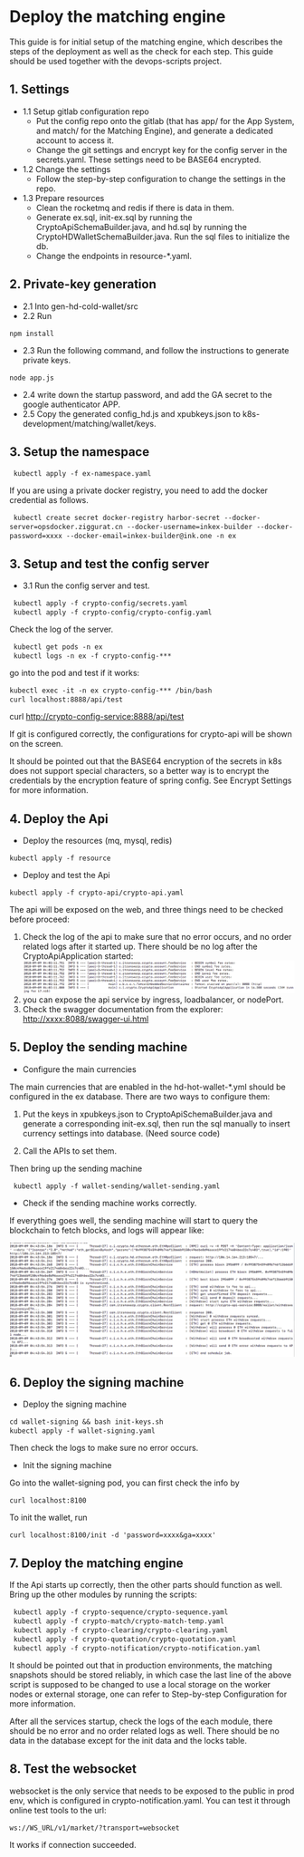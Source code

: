 # Deploy the matching engine

This guide is for initial setup of the matching engine, which describes the steps of the deployment as well as the check for each step. This guide should be used together with the devops-scripts project.

## 1. Settings

* 1.1 Setup gitlab configuration repo
  * Put the config repo onto the gitlab \(that has app/ for the App System, and match/ for the Matching Engine\), and generate a dedicated account to access it.
  * Change the git settings and encrypt key for the config server in the secrets.yaml. These settings need to be BASE64 encrypted.
* 1.2 Change the settings
  * Follow the step-by-step configuration to change the settings in the repo.
* 1.3 Prepare resources
  * Clean the rocketmq and redis if there is data in them.
  * Generate ex.sql, init-ex.sql by running the CryptoApiSchemaBuilder.java, and hd.sql by running the CryptoHDWalletSchemaBuilder.java. Run the sql files to initialize the db.
  * Change the endpoints in resource-\*.yaml.

## 2. Private-key generation

* 2.1 Into gen-hd-cold-wallet/src
* 2.2 Run 

```
npm install
```

* 2.3 Run the following command, and follow the instructions to generate private keys.

```
node app.js
```

* 2.4 write down the startup password, and add the GA secret to the google authenticator APP.
* 2.5 Copy the generated config\_hd.js and xpubkeys.json to k8s-development/matching/wallet/keys.

## 3. Setup the namespace

```
 kubectl apply -f ex-namespace.yaml
```

If you are using a private docker registry, you need to add the docker credential as follows.

```
 kubectl create secret docker-registry harbor-secret --docker-server=opsdocker.ziggurat.cn --docker-username=inkex-builder --docker-password=xxxx --docker-email=inkex-builder@ink.one -n ex
```

## 3. Setup and test the config server

* 3.1 Run the config server and test.

```
 kubectl apply -f crypto-config/secrets.yaml
 kubectl apply -f crypto-config/crypto-config.yaml
```

Check the log of the server.

```
 kubectl get pods -n ex
 kubectl logs -n ex -f crypto-config-***
```

go into the pod and test if it works:

```
kubectl exec -it -n ex crypto-config-*** /bin/bash
curl localhost:8888/api/test
```

curl [http://crypto-config-service:8888/api/test](http://crypto-config-service:8888/api/test)

If git is configured correctly, the configurations for crypto-api will be shown on the screen.

It should be pointed out that the BASE64 encryption of the secrets in k8s does not support special characters, so a better way is to encrypt the credentials by the encryption feature of spring config. See Encrypt Settings for more information.

## 4. Deploy the Api

* Deploy the resources \(mq, mysql, redis\)

```
kubectl apply -f resource
```

* Deploy and test the Api

```
kubectl apply -f crypto-api/crypto-api.yaml
```

The api will be exposed on the web, and three things need to be checked before proceed:

1. Check the log of the api to make sure that no error occurs, and no order related logs after it started up. There should be no log after the CryptoApiApplication started:![](/assets/nolog-api.png)
2. you can expose the api service by ingress, loadbalancer, or nodePort.
3. Check the swagger documentation from the explorer: [http://xxxx:8088/swagger-ui.html](https://xxxx/swagger-ui.html)

## 5. Deploy the sending machine

* Configure the main currencies

The main currencies that are enabled in the hd-hot-wallet-\*.yml should be configured in the ex database. There are two ways to configure them:

1. Put the keys in xpubkeys.json to CryptoApiSchemaBuilder.java and generate a corresponding init-ex.sql, then run the sql manually to insert currency settings into database. \(Need source code\)

2. Call the APIs to set them.

Then bring up the sending machine

```
 kubectl apply -f wallet-sending/wallet-sending.yaml
```

* Check if the sending machine works correctly.

If everything goes well, the sending machine will start to query the blockchain to fetch blocks, and logs will appear like:

![](/assets/logs_sending.png)

## 6. Deploy the signing machine

* Deploy the signing machine

```
cd wallet-signing && bash init-keys.sh
kubectl apply -f wallet-signing.yaml
```

Then check the logs to make sure no error occurs.

* Init the signing machine

Go into the wallet-signing pod, you can first check the info by

```
curl localhost:8100
```

To init the wallet, run

```
curl localhost:8100/init -d 'password=xxxx&ga=xxxx'
```

## 7. Deploy the matching engine

If the Api starts up correctly, then the other parts should function as well. Bring up the other modules by running the scripts:

```
 kubectl apply -f crypto-sequence/crypto-sequence.yaml
 kubectl apply -f crypto-match/crypto-match-temp.yaml
 kubectl apply -f crypto-clearing/crypto-clearing.yaml
 kubectl apply -f crypto-quotation/crypto-quotation.yaml
 kubectl apply -f crypto-notification/crypto-notification.yaml
```

It should be pointed out that in production environments, the matching snapshots should be stored reliably, in which case the last line of the above script is supposed to be changed to use a local storage on the worker nodes or external storage, one can refer to Step-by-step Configuration for more information.

After all the services startup, check the logs of the each module, there should be no error and no order related logs as well. There should be no data in the database except for the init data and the locks table.

## 8. Test the websocket

websocket is the only service that needs to be exposed to the public in prod env, which is configured in crypto-notification.yaml. You can test it through online test tools to the url:

```
ws://WS_URL/v1/market/?transport=websocket
```

It works if connection succeeded.

